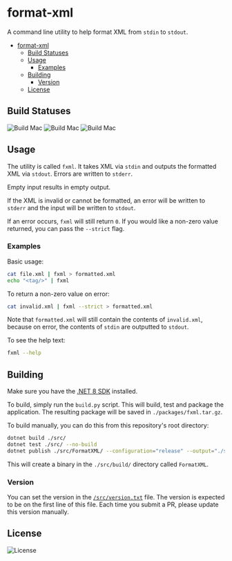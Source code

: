 # format-xml

A command line utility to help format XML from `stdin` to `stdout`.

- [format-xml](#format-xml)
  - [Build Statuses](#build-statuses)
  - [Usage](#usage)
    - [Examples](#examples)
  - [Building](#building)
    - [Version](#version)
  - [License](#license)

## Build Statuses

![Build Mac](https://github.com/richardjhughes/format-xml/actions/workflows/build_windows.yml/badge.svg)
![Build Mac](https://github.com/richardjhughes/format-xml/actions/workflows/build_mac.yml/badge.svg)
![Build Mac](https://github.com/richardjhughes/format-xml/actions/workflows/build_linux.yml/badge.svg)

## Usage

The utility is called `fxml`. It takes XML via `stdin` and outputs the formatted XML via `stdout`. Errors are written to `stderr`.

Empty input results in empty output.

If the XML is invalid or cannot be formatted, an error will be written to `stderr` and the input will be written to `stdout`.

If an error occurs, `fxml` will still return `0`. If you would like a non-zero value returned, you can pass the `--strict` flag.

### Examples

Basic usage:

```bash
cat file.xml | fxml > formatted.xml
echo "<tag/>" | fxml
```

To return a non-zero value on error:

```bash
cat invalid.xml | fxml --strict > formatted.xml
```

Note that `formatted.xml` will still contain the contents of `invalid.xml`, because on error, the contents of `stdin` are outputted to `stdout`.

To see the help text:

```bash
fxml --help
```

## Building

Make sure you have the [.NET 8 SDK](https://dotnet.microsoft.com/en-us/download) installed.

To build, simply run the `build.py` script. This will build, test and package the application. The resulting package will be saved in `./packages/fxml.tar.gz`.

To build manually, you can do this from this repository's root directory:

```bash
dotnet build ./src/
dotnet test ./src/ --no-build
dotnet publish ./src/FormatXML/ --configuration="release" --output="./src/build/" --self-contained true
```

This will create a binary in the `./src/build/` directory called `FormatXML`.

### Version

You can set the version in the [`/src/version.txt`](/src/version.txt) file. The version is expected to be on the first line of this file. Each time you submit a PR, please update this version manually.

## License

![License](https://img.shields.io/github/license/richardjhughes/format-xml?style=plastic)
